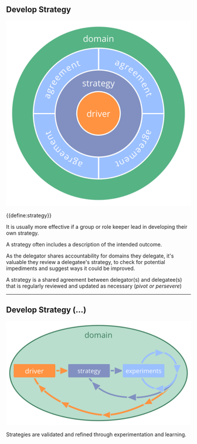 ## Develop Strategy

![right,fit](img/driver-domain/driver-strategy-agreements-domain.png)

{{define:strategy}}

It is usually more effective if a group or role keeper lead in developing their own strategy.

A strategy often includes a description of the intended outcome.

As the delegator shares accountability for domains they delegate, it's valuable they review a delegatee's strategy, to check for potential impediments and suggest ways it could be improved.

A strategy is a shared agreement between delegator(s) and delegatee(s) that is regularly reviewed and updated as necessary (*pivot or persevere*)

---

## Develop Strategy (…)

![inline,fit](img/evolution/domain-driver-strategy-exeriments.png)

Strategies are validated and refined through experimentation and learning.
